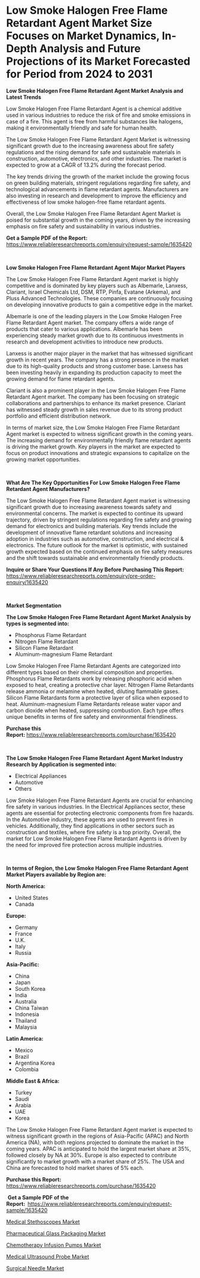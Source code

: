 <p><h1>Low Smoke Halogen Free Flame Retardant Agent Market Size Focuses on Market Dynamics, In-Depth Analysis and Future Projections of its Market Forecasted for Period from 2024 to 2031</h1></p><p><strong>Low Smoke Halogen Free Flame Retardant Agent Market Analysis and Latest Trends</strong></p>
<p><p>Low Smoke Halogen Free Flame Retardant Agent is a chemical additive used in various industries to reduce the risk of fire and smoke emissions in case of a fire. This agent is free from harmful substances like halogens, making it environmentally friendly and safe for human health.</p><p>The Low Smoke Halogen Free Flame Retardant Agent Market is witnessing significant growth due to the increasing awareness about fire safety regulations and the rising demand for safe and sustainable materials in construction, automotive, electronics, and other industries. The market is expected to grow at a CAGR of 13.2% during the forecast period.</p><p>The key trends driving the growth of the market include the growing focus on green building materials, stringent regulations regarding fire safety, and technological advancements in flame retardant agents. Manufacturers are also investing in research and development to improve the efficiency and effectiveness of low smoke halogen-free flame retardant agents.</p><p>Overall, the Low Smoke Halogen Free Flame Retardant Agent Market is poised for substantial growth in the coming years, driven by the increasing emphasis on fire safety and sustainability in various industries.</p></p>
<p><strong>Get a Sample PDF of the Report:&nbsp;</strong> <a href="https://www.reliableresearchreports.com/enquiry/request-sample/1635420">https://www.reliableresearchreports.com/enquiry/request-sample/1635420</a></p>
<p>&nbsp;</p>
<p><strong>Low Smoke Halogen Free Flame Retardant Agent Major Market Players</strong></p>
<p><p>The Low Smoke Halogen Free Flame Retardant Agent market is highly competitive and is dominated by key players such as Albemarle, Lanxess, Clariant, Israel Chemicals Ltd, DSM, RTP, Pinfa, Evatane (Arkema), and Pluss Advanced Technologies. These companies are continuously focusing on developing innovative products to gain a competitive edge in the market.</p><p>Albemarle is one of the leading players in the Low Smoke Halogen Free Flame Retardant Agent market. The company offers a wide range of products that cater to various applications. Albemarle has been experiencing steady market growth due to its continuous investments in research and development activities to introduce new products.</p><p>Lanxess is another major player in the market that has witnessed significant growth in recent years. The company has a strong presence in the market due to its high-quality products and strong customer base. Lanxess has been investing heavily in expanding its production capacity to meet the growing demand for flame retardant agents.</p><p>Clariant is also a prominent player in the Low Smoke Halogen Free Flame Retardant Agent market. The company has been focusing on strategic collaborations and partnerships to enhance its market presence. Clariant has witnessed steady growth in sales revenue due to its strong product portfolio and efficient distribution network.</p><p>In terms of market size, the Low Smoke Halogen Free Flame Retardant Agent market is expected to witness significant growth in the coming years. The increasing demand for environmentally friendly flame retardant agents is driving the market growth. Key players in the market are expected to focus on product innovations and strategic expansions to capitalize on the growing market opportunities.</p></p>
<p>&nbsp;</p>
<p><strong>What Are The Key Opportunities For Low Smoke Halogen Free Flame Retardant Agent Manufacturers?</strong></p>
<p><p>The Low Smoke Halogen Free Flame Retardant Agent market is witnessing significant growth due to increasing awareness towards safety and environmental concerns. The market is expected to continue its upward trajectory, driven by stringent regulations regarding fire safety and growing demand for electronics and building materials. Key trends include the development of innovative flame retardant solutions and increasing adoption in industries such as automotive, construction, and electrical & electronics. The future outlook for the market is optimistic, with sustained growth expected based on the continued emphasis on fire safety measures and the shift towards sustainable and environmentally friendly products.</p></p>
<p><strong>Inquire or Share Your Questions If Any Before Purchasing This Report:</strong> <a href="https://www.reliableresearchreports.com/enquiry/pre-order-enquiry/1635420">https://www.reliableresearchreports.com/enquiry/pre-order-enquiry/1635420</a></p>
<p>&nbsp;</p>
<p><strong>Market Segmentation</strong></p>
<p><strong>The Low Smoke Halogen Free Flame Retardant Agent Market Analysis by types is segmented into:</strong></p>
<p><ul><li>Phosphorus Flame Retardant</li><li>Nitrogen Flame Retardant</li><li>Silicon Flame Retardant</li><li>Aluminum-magnesium Flame Retardant</li></ul></p>
<p><p>Low Smoke Halogen Free Flame Retardant Agents are categorized into different types based on their chemical composition and properties. Phosphorus Flame Retardants work by releasing phosphoric acid when exposed to heat, creating a protective char layer. Nitrogen Flame Retardants release ammonia or melamine when heated, diluting flammable gases. Silicon Flame Retardants form a protective layer of silica when exposed to heat. Aluminum-magnesium Flame Retardants release water vapor and carbon dioxide when heated, suppressing combustion. Each type offers unique benefits in terms of fire safety and environmental friendliness.</p></p>
<p><strong>Purchase this Report:&nbsp;</strong><a href="https://www.reliableresearchreports.com/purchase/1635420">https://www.reliableresearchreports.com/purchase/1635420</a></p>
<p>&nbsp;</p>
<p><strong>The Low Smoke Halogen Free Flame Retardant Agent Market Industry Research by Application is segmented into:</strong></p>
<p><ul><li>Electrical Appliances</li><li>Automotive</li><li>Others</li></ul></p>
<p><p>Low Smoke Halogen Free Flame Retardant Agents are crucial for enhancing fire safety in various industries. In the Electrical Appliances sector, these agents are essential for protecting electronic components from fire hazards. In the Automotive industry, these agents are used to prevent fires in vehicles. Additionally, they find applications in other sectors such as construction and textiles, where fire safety is a top priority. Overall, the market for Low Smoke Halogen Free Flame Retardant Agents is driven by the need for improved fire protection across multiple industries.</p></p>
<p>&nbsp;</p>
<p><strong>In terms of Region, the Low Smoke Halogen Free Flame Retardant Agent Market Players available by Region are:</strong></p>
<p>
    <p> <strong> North America: </strong>
        <ul>
            <li>United States</li>
            <li>Canada</li>
        </ul>
        </p> 
    <p> <strong> Europe: </strong>
        <ul>
            <li>Germany</li>
            <li>France</li>
            <li>U.K.</li>
            <li>Italy</li>
            <li>Russia</li>
        </ul>
        </p> 
    <p> <strong> Asia-Pacific: </strong>
        <ul>
            <li>China</li>
            <li>Japan</li>
            <li>South Korea</li>
            <li>India</li>
            <li>Australia</li>
            <li>China Taiwan</li>
            <li>Indonesia</li>
            <li>Thailand</li>
            <li>Malaysia</li>
        </ul>
        </p> 
    <p> <strong> Latin America: </strong>
        <ul>
            <li>Mexico</li>
            <li>Brazil</li>
            <li>Argentina Korea</li>
            <li>Colombia</li>
        </ul>
        </p> 
    <p> <strong> Middle East & Africa: </strong>
        <ul>
            <li>Turkey</li>
            <li>Saudi</li>
            <li>Arabia</li>
            <li>UAE</li>
            <li>Korea</li>
        </ul>
    </p>
    </p>
<p><p>The Low Smoke Halogen Free Flame Retardant Agent market is expected to witness significant growth in the regions of Asia-Pacific (APAC) and North America (NA), with both regions projected to dominate the market in the coming years. APAC is anticipated to hold the largest market share at 35%, followed closely by NA at 30%. Europe is also expected to contribute significantly to market growth with a market share of 25%. The USA and China are forecasted to hold market shares of 5% each.</p></p>
<p><strong>Purchase this Report: </strong><a href="https://www.reliableresearchreports.com/purchase/1635420">https://www.reliableresearchreports.com/purchase/1635420</a></p>
<p>&nbsp;<strong>Get a Sample PDF of the Report:&nbsp;&nbsp;</strong><a href="https://www.reliableresearchreports.com/enquiry/request-sample/1635420">https://www.reliableresearchreports.com/enquiry/request-sample/1635420</a></p>
<p><strong></strong></p>
<p><p><a href="https://medium.com/@liamblick633/medical-stethoscopes-market-size-reveals-the-best-marketing-channels-in-global-industry-5c33ecdccbc8">Medical Stethoscopes Market</a></p><p><a href="https://medium.com/@liamblick633/pharmaceutical-glass-packaging-market-size-and-market-trends-complete-industry-overview-2024-to-fbff7eee59c1">Pharmaceutical Glass Packaging Market</a></p><p><a href="https://medium.com/p/52e15e2cc3bb/edit">Chemotherapy Infusion Pumps Market</a></p><p><a href="https://medium.com/p/3106370e6abd/edit">Medical Ultrasound Probe Market</a></p><p><a href="https://medium.com/@liamblick633/surgical-needle-market-insights-into-market-cagr-market-trends-and-growth-strategies-f1da0cc5ae79">Surgical Needle Market</a></p></p>